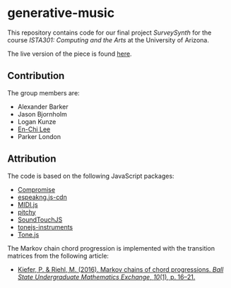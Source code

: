 # generative-music

This repository contains code for our final project *SurveySynth* for the course *ISTA301: Computing and the Arts* at the University of Arizona.

The live version of the piece is found [here](https://williameclee.github.io/generative-music/words2music.html).

## Contribution

The group members are:

- Alexander Barker
- Jason Bjornholm
- Logan Kunze
- [En-Chi Lee](http://williameclee.github.io)
- Parker London

## Attribution
The code is based on the following JavaScript packages:

- [Compromise](https://compromise.cool)
- [espeakng.js-cdn](https://github.com/pettarin/espeakng.js-cdn.git)
- [MIDI.js](https://github.com/mudcube/midi.js/)
- [pitchy](https://www.npmjs.com/package/pitchy)
- [SoundTouchJS](https://github.com/cutterbl/SoundTouchJS.git)
- [tonejs-instruments](https://github.com/nbrosowsky/Tonejs-Instruments.git)
- [Tone.js](https://tonejs.github.io/)

The Markov chain chord progression is implemented with the transition matrices from the following article:

- [Kiefer, P. & Riehl, M. (2016). Markov chains of chord progressions. *Ball State Undergraduate Mathematics Exchange*, *10*(1), p. 16–21.](https://digitalresearch.bsu.edu/mathexchange/)
